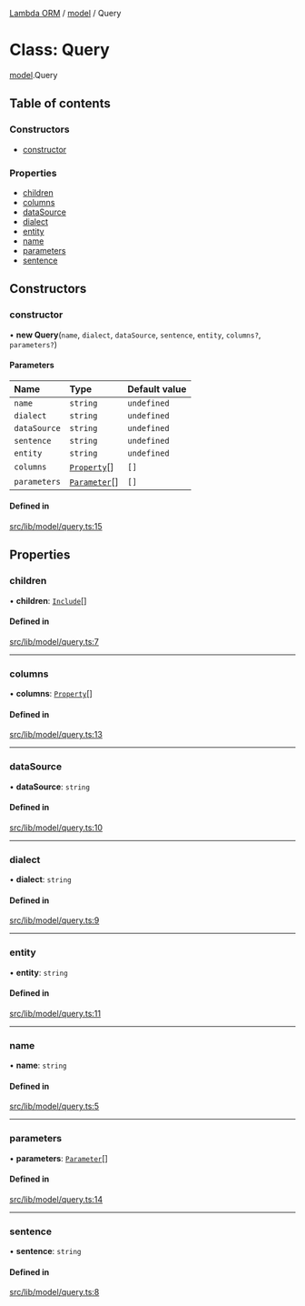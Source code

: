 [Lambda ORM](../README.md) / [model](../modules/model.md) / Query

# Class: Query

[model](../modules/model.md).Query

## Table of contents

### Constructors

- [constructor](model.Query.md#constructor)

### Properties

- [children](model.Query.md#children)
- [columns](model.Query.md#columns)
- [dataSource](model.Query.md#datasource)
- [dialect](model.Query.md#dialect)
- [entity](model.Query.md#entity)
- [name](model.Query.md#name)
- [parameters](model.Query.md#parameters)
- [sentence](model.Query.md#sentence)

## Constructors

### constructor

• **new Query**(`name`, `dialect`, `dataSource`, `sentence`, `entity`, `columns?`, `parameters?`)

#### Parameters

| Name | Type | Default value |
| :------ | :------ | :------ |
| `name` | `string` | `undefined` |
| `dialect` | `string` | `undefined` |
| `dataSource` | `string` | `undefined` |
| `sentence` | `string` | `undefined` |
| `entity` | `string` | `undefined` |
| `columns` | [`Property`](../interfaces/model.Property.md)[] | `[]` |
| `parameters` | [`Parameter`](../interfaces/model.Parameter.md)[] | `[]` |

#### Defined in

[src/lib/model/query.ts:15](https://github.com/FlavioLionelRita/lambda-orm/blob/c4a0e00/src/lib/model/query.ts#L15)

## Properties

### children

• **children**: [`Include`](model.Include.md)[]

#### Defined in

[src/lib/model/query.ts:7](https://github.com/FlavioLionelRita/lambda-orm/blob/c4a0e00/src/lib/model/query.ts#L7)

___

### columns

• **columns**: [`Property`](../interfaces/model.Property.md)[]

#### Defined in

[src/lib/model/query.ts:13](https://github.com/FlavioLionelRita/lambda-orm/blob/c4a0e00/src/lib/model/query.ts#L13)

___

### dataSource

• **dataSource**: `string`

#### Defined in

[src/lib/model/query.ts:10](https://github.com/FlavioLionelRita/lambda-orm/blob/c4a0e00/src/lib/model/query.ts#L10)

___

### dialect

• **dialect**: `string`

#### Defined in

[src/lib/model/query.ts:9](https://github.com/FlavioLionelRita/lambda-orm/blob/c4a0e00/src/lib/model/query.ts#L9)

___

### entity

• **entity**: `string`

#### Defined in

[src/lib/model/query.ts:11](https://github.com/FlavioLionelRita/lambda-orm/blob/c4a0e00/src/lib/model/query.ts#L11)

___

### name

• **name**: `string`

#### Defined in

[src/lib/model/query.ts:5](https://github.com/FlavioLionelRita/lambda-orm/blob/c4a0e00/src/lib/model/query.ts#L5)

___

### parameters

• **parameters**: [`Parameter`](../interfaces/model.Parameter.md)[]

#### Defined in

[src/lib/model/query.ts:14](https://github.com/FlavioLionelRita/lambda-orm/blob/c4a0e00/src/lib/model/query.ts#L14)

___

### sentence

• **sentence**: `string`

#### Defined in

[src/lib/model/query.ts:8](https://github.com/FlavioLionelRita/lambda-orm/blob/c4a0e00/src/lib/model/query.ts#L8)
